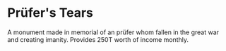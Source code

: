 # Prüfer's Tears
A monument made in memorial of an prüfer whom fallen in the great war and creating imanity. Provides 250T worth of income monthly.
